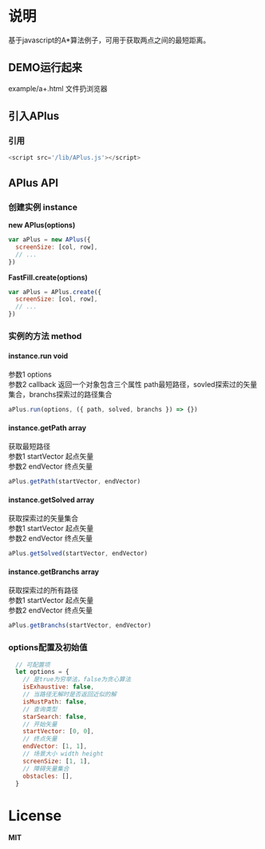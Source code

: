 # 说明

基于javascript的A*算法例子，可用于获取两点之间的最短距离。<br/>

## DEMO运行起来
example/a+.html 文件扔浏览器<br/>

## 引入APlus

### 引用
```javascript
<script src='/lib/APlus.js'></script>
```

## APlus API

### 创建实例 instance
__new APlus(options)__
```javascript
var aPlus = new APlus({
  screenSize: [col, row],
  // ...
})
```
__FastFill.create(options)__
```javascript
var aPlus = APlus.create({
  screenSize: [col, row],
  // ...
})
```  

### 实例的方法 method  

#### instance.run void
参数1 options<br/>
参数2 callback 返回一个对象包含三个属性 path最短路径，sovled探索过的矢量集合，branchs探索过的路径集合
```javascript
aPlus.run(options, ({ path, solved, branchs }) => {})
```  

#### instance.getPath array
获取最短路径<br/>
参数1 startVector 起点矢量<br/>
参数2 endVector 终点矢量
```javascript
aPlus.getPath(startVector, endVector)
```  

#### instance.getSolved array
获取探索过的矢量集合<br/>
参数1 startVector 起点矢量<br/>
参数2 endVector 终点矢量
```javascript
aPlus.getSolved(startVector, endVector)
```  

#### instance.getBranchs array
获取探索过的所有路径<br/>
参数1 startVector 起点矢量<br/>
参数2 endVector 终点矢量
```javascript
aPlus.getBranchs(startVector, endVector)
```  

### options配置及初始值
```javascript
  // 可配置项
  let options = {
    // 是true为穷举法，false为贪心算法
    isExhaustive: false,
    // 当路径无解时是否返回近似的解
    isMustPath: false,
    // 查询类型
    starSearch: false,
    // 开始矢量
    startVector: [0, 0],
    // 终点矢量
    endVector: [1, 1],
    // 场景大小 width height
    screenSize: [1, 1],
    // 障碍矢量集合
    obstacles: [],
  }
```  

# License
__MIT__
